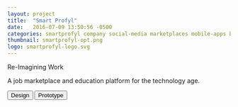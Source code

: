 ```yaml
---
layout: project
title:  "Smart Profyl"
date:   2016-07-09 13:50:56 -0500
categories: smartprofyl company social-media marketplaces mobile-apps business end
thumbnail: smartprofyl-opt.png
logo: smartprofyl-logo.svg
---
```


<quote>Re-Imagining Work</quote>
<p>A job marketplace and education platform for the technology age.</p>
<div class="buttons">
 	<button>Design</button>
 	<button>Prototype</button>
</div>